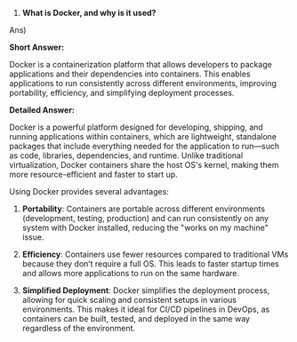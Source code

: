 1. **What is Docker, and why is it used?**

Ans)

**Short Answer:**

Docker is a containerization platform that allows developers to package applications and their dependencies into containers. This enables applications to run consistently across different environments, improving portability, efficiency, and simplifying deployment processes.

**Detailed Answer:**

Docker is a powerful platform designed for developing, shipping, and running applications within containers, which are lightweight, standalone packages that include everything needed for the application to run—such as code, libraries, dependencies, and runtime. Unlike traditional virtualization, Docker containers share the host OS's kernel, making them more resource-efficient and faster to start up. 

Using Docker provides several advantages:

1. **Portability**: Containers are portable across different environments (development, testing, production) and can run consistently on any system with Docker installed, reducing the "works on my machine" issue.
  
2. **Efficiency**: Containers use fewer resources compared to traditional VMs because they don’t require a full OS. This leads to faster startup times and allows more applications to run on the same hardware.

3. **Simplified Deployment**: Docker simplifies the deployment process, allowing for quick scaling and consistent setups in various environments. This makes it ideal for CI/CD pipelines in DevOps, as containers can be built, tested, and deployed in the same way regardless of the environment.


